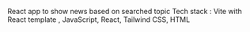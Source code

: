 React app to show news based on searched topic
Tech stack : Vite with React template , JavaScript, React, Tailwind CSS, HTML